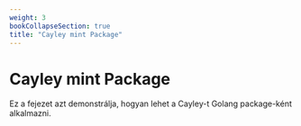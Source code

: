 ```yaml
---
weight: 3
bookCollapseSection: true
title: "Cayley mint Package"
---
```



# Cayley mint Package

Ez a fejezet azt demonstrálja, hogyan lehet a Cayley-t Golang package-ként alkalmazni.

